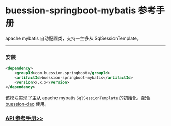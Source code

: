 # buession-springboot-mybatis 参考手册


apache mybatis 自动配置类，支持一主多从 SqlSessionTemplate。


---


### 安装

```xml
<dependency>
    <groupId>com.buession.springboot</groupId>
    <artifactId>buession-springboot-mybatis</artifactId>
    <version>x.x.x</version>
</dependency>
```


该模块实现了主从 apache mybatis `SqlSessionTemplate` 的初始化，配合 [buession-dao](https://www.buession.com/manual/2.2/dao/index.html) 使用。


### [API 参考手册>>](https://javadoc.io/static/com.buession.springboot/buession-springboot-mybatis/2.2.0/)